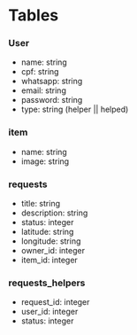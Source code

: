 # Tables

### User
- name: string
- cpf: string
- whatsapp: string
- email: string
- password: string
- type: string (helper || helped)

### item
- name: string
- image: string

### requests
- title: string
- description: string
- status: integer
- latitude: string
- longitude: string
- owner_id: integer
- item_id: integer

### requests_helpers
- request_id: integer
- user_id: integer
- status: integer
